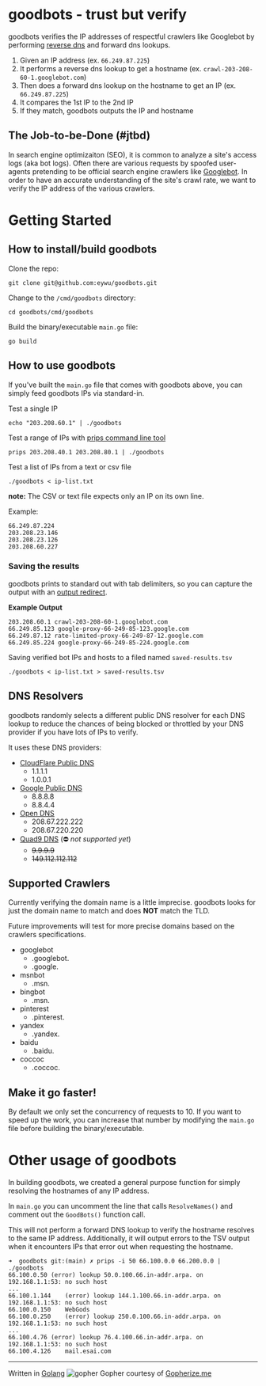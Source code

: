 # goodbots - trust but verify
goodbots verifies the IP addresses of respectful crawlers like Googlebot by performing [reverse dns](https://searchsignals.com/how-to-do-a-reverse-dns-lookup) and forward dns 
lookups.

1. Given an IP address (ex. `66.249.87.225`)
2. It performs a reverse dns lookup to get a hostname (ex. `crawl-203-208-60-1.googlebot.com`) 
3. Then does a forward dns lookup on the hostname to get an IP (ex. `66.249.87.225`) 
4. It compares the 1st IP to the 2nd IP
5. If they match, goodbots outputs the IP and hostname

## The Job-to-be-Done (#jtbd)
In search engine optimizaiton (SEO), it is common to analyze a site's access logs (aka bot logs). Often there are 
various requests by spoofed user-agents pretending to be official search engine crawlers like [Googlebot](https://developers.google.com/search/docs/advanced/crawling/googlebot). In order to have an accurate understanding of the site's crawl rate, we want to verify the IP address of the various crawlers.

# Getting Started
##  How to install/build goodbots
Clone the repo:

```
git clone git@github.com:eywu/goodbots.git
```

Change to the `/cmd/goodbots` directory:

```
cd goodbots/cmd/goodbots
```

Build the binary/executable `main.go` file:

```
go build
```

## How to use goodbots
If you've built the `main.go` file that comes with goodbots above, you can simply feed goodbots IPs via standard-in. 

Test a single IP

```
echo "203.208.60.1" | ./goodbots
```

Test a range of IPs with [prips command line tool](http://manpages.ubuntu.com/manpages/bionic/man1/prips.1.html)

```
prips 203.208.40.1 203.208.80.1 | ./goodbots
```

Test a list of IPs from a text or csv file

```
./goodbots < ip-list.txt
```

__note:__ The CSV or text file expects only an IP on its own line.

Example:
```
66.249.87.224
203.208.23.146
203.208.23.126
203.208.60.227
```

### Saving the results 

goodbots prints to standard out with tab delimiters, so you can capture the output with an [output redirect](https://www.codecademy.com/learn/learn-the-command-line/modules/learn-the-command-line-redirection/cheatsheet). 

**Example Output**
```
203.208.60.1 crawl-203-208-60-1.googlebot.com
66.249.85.123 google-proxy-66-249-85-123.google.com
66.249.87.12 rate-limited-proxy-66-249-87-12.google.com
66.249.85.224 google-proxy-66-249-85-224.google.com
```

Saving verified bot IPs and hosts to a filed named `saved-results.tsv`

```
./goodbots < ip-list.txt > saved-results.tsv
```

## DNS Resolvers
goodbots randomly selects a different public DNS resolver for each DNS lookup to reduce the chances of being blocked or 
throttled by your DNS provider if you have lots of IPs to verify. 

It uses these DNS providers:
* [CloudFlare Public DNS](https://www.cloudflare.com/learning/dns/what-is-1.1.1.1/) 
  * 1.1.1.1
  * 1.0.0.1
* [Google Public DNS](https://developers.google.com/speed/public-dns)
  * 8.8.8.8
  * 8.8.4.4
* [Open DNS](https://www.opendns.com/setupguide/)
  * 208.67.222.222
  * 208.67.220.220
* [Quad9 DNS](https://www.quad9.net/) (⛔ _not supported yet_)
  * ~~9.9.9.9~~
  * ~~149.112.112.112~~

## Supported Crawlers
Currently verifying the domain name is a little imprecise. goodbots looks for just the domain name to match and does 
__NOT__ match the TLD.

Future improvements will test for more precise domains based on the crawlers specifications.

* googlebot
  * .googlebot.
  * .google.
* msnbot
  * .msn.
* bingbot
  * .msn.
* pinterest
  * .pinterest.
* yandex
  * .yandex.
* baidu
  * .baidu.
* coccoc
  * .coccoc.
  
## Make it go faster!
By default we only set the concurrency of requests to 10. If you want to speed up the work, you can increase that 
number by modifying the `main.go` file before building the binary/executable.

# Other usage of goodbots
In building goodbots, we created a general purpose function for simply resolving the hostnames of any IP address. 

In `main.go` you can uncomment the line that calls `ResolveNames()` and comment out the `GoodBots()` function call.

This will not perform a forward DNS lookup to verify the hostname resolves to the same IP address. Additionally, it 
will output errors to the TSV output when it encounters IPs that error out when requesting the hostname.
```
➜  goodbots git:(main) ✗ prips -i 50 66.100.0.0 66.200.0.0 | ./goodbots
66.100.0.50	(error)	lookup 50.0.100.66.in-addr.arpa. on 192.168.1.1:53: no such host
...
66.100.1.144	(error)	lookup 144.1.100.66.in-addr.arpa. on 192.168.1.1:53: no such host
66.100.0.150	WebGods
66.100.0.250	(error)	lookup 250.0.100.66.in-addr.arpa. on 192.168.1.1:53: no such host
...
66.100.4.76	(error)	lookup 76.4.100.66.in-addr.arpa. on 192.168.1.1:53: no such host
66.100.4.126	mail.esai.com
```
***
Written in [Golang](https://golang.org/)
![gopher](https://user-images.githubusercontent.com/185250/118390633-f73be280-b5e4-11eb-8f60-bba0abb2f119.png)
Gopher courtesy of [Gopherize.me](https://gopherize.me/)
